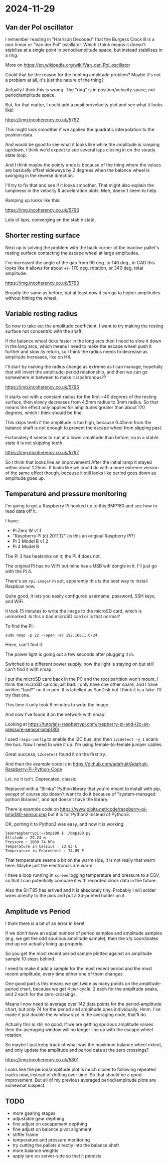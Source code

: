 # 2024-11-29

## Van der Pol oscillator

I remember reading in "Harrison Decoded" that the Burgess Clock B is a non-linear or "Van der
Pol" oscillator. Which I think means it doesn't stabilise at a single point in
period/amplitude space, but instead stabilises in a *ring*.

More on https://en.wikipedia.org/wiki/Van_der_Pol_oscillator

Could that be the reason for the hunting amplitude problem? Maybe it's not a problem at all,
it's just the nature of the thing?

Actually I think this is wrong. The "ring" is in position/velocity space, not period/amplitude
space.

But, for that matter, I could add a position/velocity plot and see what it looks like!

https://img.incoherency.co.uk/5792

This might look smoother if we applied the quadratic interpolation to the position data.

And would be good to see what it looks like while the amplitude is ramping up/down,
I think we'd expect to see several laps closing in on the steady state loop.

And I think maybe the pointy ends is because of the thing where the values are basically
offset sideways by 2 degrees when the balance wheel is swinging in the reverse direction.

I'll try to fix that and see if it looks smoother. That might also explain the lumpiness
in the velocity & acceleration plots. Meh, doesn't seem to help.

Ramping up looks like this:

https://img.incoherency.co.uk/5796

Lots of laps, converging on the stable state.

## Shorter resting surface

Next up is solving the problem with the back corner of the inactive pallet's
resting surface contacting the escape wheel at large amplitudes.

I've increased the angle of the gap from 90 deg. to 140 deg., in CAD this looks
like it allows for about +/- 170 deg. rotation, or 340 deg. total amplitude.

https://img.incoherency.co.uk/5793

Broadly the same as before, but at least now it can go to higher ampltiudes without hitting
the wheel.

## Variable resting radius

So now to take out the amplitude coefficient, I want to try making the resting surface
not concentric with the shaft.

If the balance wheel ticks faster in the long arcs then I need to slow it down in the long
arcs, which means I need to make the escape wheel push it further and slow its
return, so I think the radius needs to decrease as amplitude increases, like on H4.

I'll start by making the radius change as extreme as I can manage, hopefully that will
invert the amplitude-period relationship, and then we can go somewhere in between to
make it isochronous??

https://img.incoherency.co.uk/5795

It starts out with a constant radius for the first ~40 degrees of the resting
surface, then slowly decreases from 4.5mm radius to 3mm radius. So that means the effect
only applies for amplitudes greater than about 170 degrees, which I think should be fine.

This skips teeth if the amplitude is too high, because 0.45mm from
the balance shaft is not enough to prevent the escape wheel from slipping past.

Fortunately it seems to run at a lower amplitude than before, so in a stable state it is not
skipping teeth.

https://img.incoherency.co.uk/5797

So I think that looks like an improvement! After the initial ramp it stayed within
about 1.25ms. It looks like we could do with a more extreme version of the same
effect though, because it still looks like period goes down as amplitude goes up.

## Temperature and pressure monitoring

I'm going to get a Raspberry Pi hooked up to this BMP180 and see how to read data off it.

I have:

 * Pi Zero W v1.1
 * "Raspberry Pi (c) 2011,12" (is this an original Raspberry Pi?)
 * Pi 3 Model B v1.2
 * Pi 4 Model B

The Pi 3 has heatsinks on it, the Pi 4 does not.

The original Pi has no WiFi but mine has a USB wifi dongle in it. I'll just go with the Pi 4.

There's an `rpi-imager` in apt, apparently this is the best way to install Raspbian now.

Quite good, it lets you easily configured username, password, SSH keys, and WiFi.

It took 15 minutes to write the image to the microSD card, which is unmarked. Is this a bad
microSD card or is that normal?

To find the Pi:

    sudo nmap -p 22 --open -sV 192.168.1.0/24

Hmm, can't find it.

The power light is going out a few seconds after plugging it in.

Switched to a different power supply, now the light is staying on but still can't find it
with nmap.

I put the microSD card back in the PC and the root partition won't mount, I think the microSD
card is just bad. I only have one other spare, and I have written "bad?" on it in pen.
It is labelled as SanDisk but I think it is a fake.
I'll try that one.

This time it only took 8 minutes to write the image.

And now I've found it on the network with nmap!

Looking at https://tutorials-raspberrypi.com/raspberry-pi-and-i2c-air-pressure-sensor-bmp180/

I used `raspi-config` to enable the I2C bus, and then `i2cdetect -y 1` scans the bus. Now
I need to wire it up. I'm using female-to-female jumper cables.

Great success, `i2cdetect` found it on the first try.

And then the example code is in https://github.com/adafruit/Adafruit-Raspberry-Pi-Python-Code

Lol, no it isn't. Deprecated, classic.

Replaced with a "Blinka" Python library that you're meant to install with pip, except of
course pip doesn't want to do it because of "system-managed python libraries", and apt
doesn't have the library.

There is example code on https://www.pibits.net/code/raspberry-pi-bmp180-sensor.php but it
is for Python2 instead of Python3.

OK, porting it to Python3 was easy, and now it is working:

    jes@raspberrypi:~/bmp180 $ ./bmp180.py 
    Altitude : 29.23 m
    Pressure : 1009.74 hPa 
    Temperature in Celsius : 23.83 C
    Temperature in Fahrenheit : 74.89 F

That temperature seems a bit on the warm side, it is not really that warm here. Maybe just
the electroncis are warm.

I have a loop running in `screen` logging temperature and pressure to a CSV, so that I can
potentially compare it with recorded clock data in the future.

Also the SHT85 has arrived and it is absolutely tiny. Probably I will solder wires directly
to the pins and put a 3d-printed holder on it.

## Amplitude vs Period

I think there is a bit of an error in here!

If we don't have an equal number of period samples and amplitude samples (e.g. we get the odd
spurious amplitude sample), then the x/y coordinates end up not actually lining up
properly.

So you get the most recent period sample plotted against an amplitude sample 10 steps behind.

I need to make it add a sample for the most recent period and the most recent amplitude,
every time either one of them changes.

One good part is this means we get twice as many points on the amplitude-period chart, because
we get 4 per cycle: 2 each for the amplitude peaks, and 2 each for the zero-crossings.

Means I now need to average over 142 data points for the period-amplitude chart, but only
74 for the period and amplitude ones individually. Hmm. I've made it just double the window
size in the averaging code, that'll do.

Actually this is still no good. If we are getting spurious amplitude values then the averaging
window will no longer line up with the escape wheel rotation.

So maybe I just keep track of what was the maximum balance wheel extent, and only update
the amplitude and period data at the zero crossings?

https://img.incoherency.co.uk/5801

Looks like the period/amplitude plot is much closer to following repeated tracks now,
instead of drifting over time. So that should be a good improvement. But all of my previous
averaged period/amplitude plots are somewhat suspect.

## TODO

 * more gearing stages
 * adjustable gear depthing
 * fine adjust on escapement depthing
 * fine adjust on balance pivot alignment
 * stiffer frame
 * temperature and pressure monitoring
 * try cutting the pallets directly into the balance shaft
 * more balance weights
 * apply tare on server-side so that it persists

